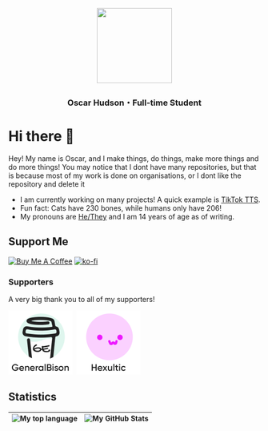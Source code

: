 <div><center>
    <p align="center"><img src="https://avatars.githubusercontent.com/oscie57" height="150" width="150"></p>
    <h3 align="center">Oscar Hudson・Full-time Student</h3>
</div></center>


# Hi there 👋
Hey! My name is Oscar, and I make things, do things, make more things and do more things!
You may notice that I dont have many repositories, but that is because most of my work is done on organisations, or I dont like the repository and delete it
- I am currently working on many projects! A quick example is [TikTok TTS](https://github.com/oscie57/tiktok-voice).
- Fun fact: Cats have 230 bones, while humans only have 206!
- My pronouns are <a href="https://en.pronouns.page/he&they">He/They</a> and I am 14 years of age as of writing.

## Support Me
<a href="https://www.buymeacoffee.com/oscie" target="_blank"><img src="https://cdn.buymeacoffee.com/buttons/default-orange.png" alt="Buy Me A Coffee" height="41" width="174"></a>
[![ko-fi](https://ko-fi.com/img/githubbutton_sm.svg)](https://ko-fi.com/A0A7DU6KW)

### Supporters
A very big thank you to all of my supporters!

<img src="https://github.com/oscie57/oscie57/blob/main/supporters/GeneralBison.png" width="128" height="128"/>&nbsp;
<img src="https://github.com/oscie57/oscie57/blob/main/supporters/Hexultic.png" width="128" height="128"/>&nbsp;

## Statistics
|![My top language](https://github-readme-stats.vercel.app/api/top-langs/?username=oscie57&show_icons=true&title_color=4F8CC9&text_color=9f9f9f&bg_color=00000000&hide_border=true&icon_color=00000000&count_private=true)|![My GitHub Stats](https://github-readme-stats.vercel.app/api?username=oscie57&show_icons=true&title_color=4F8CC9&text_color=9f9f9f&bg_color=00000000&hide_border=true&icon_color=4F8CC9&count_private=true&show_icons=true)|
|-|-|
